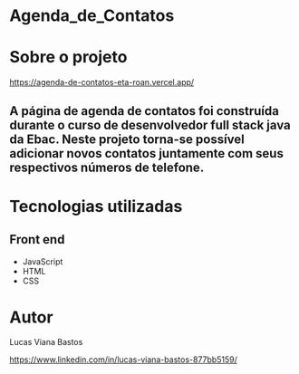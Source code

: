 # Agenda_de_Contatos

# Sobre o projeto

https://agenda-de-contatos-eta-roan.vercel.app/

## A página de agenda de contatos foi construída durante o curso de desenvolvedor full stack java da Ebac. Neste projeto torna-se possível adicionar novos contatos juntamente com seus respectivos números de telefone.

# Tecnologias utilizadas

## Front end
- JavaScript
- HTML
- CSS

# Autor

Lucas Viana Bastos

https://www.linkedin.com/in/lucas-viana-bastos-877bb5159/
